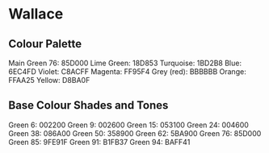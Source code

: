 # Wallace

## Colour Palette
Main Green 76:    85D000
Lime Green:       18D853
Turquoise:	      1BD2B8
Blue:				      6EC4FD
Violet:			      C8ACFF
Magenta:		      FF95F4
Grey (red):	      BBBBBB
Orange:			      FFAA25
Yellow:			      D8BA0F

## Base Colour Shades and Tones
Green 6:          002200
Green 9:          002600
Green 15:         053100
Green 24:         004600
Green 38:         086A00
Green 50:         358900
Green 62:         5BA900
Green 76:         85D000
Green 85:         9FE91F
Green 91:         B1FB37
Green 94:         BAFF41